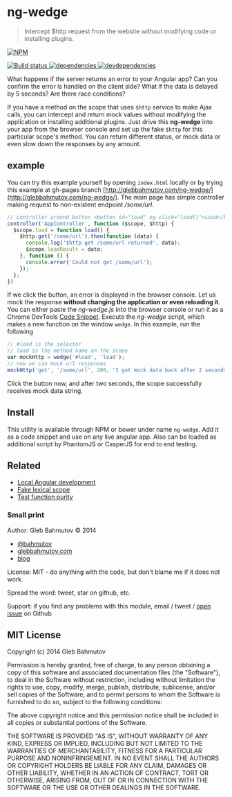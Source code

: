 # ng-wedge

> Intercept $http request from the website without modifying code or installing plugins.

[![NPM][ng-wedge-icon] ][ng-wedge-url]

[![Build status][ng-wedge-ci-image] ][ng-wedge-ci-url]
[![dependencies][ng-wedge-dependencies-image] ][ng-wedge-dependencies-url]
[![devdependencies][ng-wedge-devdependencies-image] ][ng-wedge-devdependencies-url]

What happens if the server returns an error to your Angular app? Can you confirm the error
is handled on the client side? What if the data is delayed by 5 seconds? Are there race
conditions?

If you have a method on the scope that uses `$http` service to make Ajax calls, you can
intercept and return mock values without modifying the application or installing additional
plugins. Just drive this **ng-wedge** into your app from the browser console and set up
the fake `$http` for this particular scope's method. You can return different status, or
mock data or even slow down the responses by any amount.

## example

You can try this example yourself by opening `index.html` locally or by trying this example
at gh-pages branch [http://glebbahmutov.com/ng-wedge/](http://glebbahmutov.com/ng-wedge/). 
The main page has simple controller making request to non-existent endpoint */some/url*.

```js
// controller around button <button id="load" ng-click="load()">Load</button>
controller('AppController', function ($scope, $http) {
  $scope.load = function load() {
    $http.get('/some/url').then(function (data) {
      console.log('$http get /some/url returned', data);
      $scope.loadResult = data;
    }, function () {
      console.error('Could not get /some/url');
    });
  };
})
```

If we click the button, an error is displayed in the browser console.
Let us mock the response **without changing the application or even reloading it**.
You can either paste the *ng-wedge.js* into the browser console or run it as a 
Chrome DevTools [Code Snippet][snippet]. Execute the *ng-wedge* script, which makes
a new function on the window `wedge`. In this example, run the following

```js
// #load is the selector
// load is the method name on the scope
var mockHttp = wedge('#load', 'load');
// now we can mock url responses
mockHttp('get', '/some/url', 200, 'I got mock data back after 2 seconds', 2000);
```

Click the button now, and after two seconds, the scope successfully receives
mock data string.

## Install

This utility is available through NPM or bower under name `ng-wedge`. Add it as a code snippet
and use on any live angular app. Also can be loaded as additional script by PhantomJS or CasperJS
for end to end testing.

## Related

* [Local Angular development][local ng]
* [Fake lexical scope][fake]
* [Test function purity][test purity]

### Small print

Author: Gleb Bahmutov &copy; 2014

* [@bahmutov](https://twitter.com/bahmutov)
* [glebbahmutov.com](http://glebbahmutov.com)
* [blog](http://bahmutov.calepin.co/)

License: MIT - do anything with the code, but don't blame me if it does not work.

Spread the word: tweet, star on github, etc.

Support: if you find any problems with this module, email / tweet /
[open issue](https://github.com/bahmutov/ng-wedge/issues) on Github

## MIT License

Copyright (c) 2014 Gleb Bahmutov

Permission is hereby granted, free of charge, to any person
obtaining a copy of this software and associated documentation
files (the "Software"), to deal in the Software without
restriction, including without limitation the rights to use,
copy, modify, merge, publish, distribute, sublicense, and/or sell
copies of the Software, and to permit persons to whom the
Software is furnished to do so, subject to the following
conditions:

The above copyright notice and this permission notice shall be
included in all copies or substantial portions of the Software.

THE SOFTWARE IS PROVIDED "AS IS", WITHOUT WARRANTY OF ANY KIND,
EXPRESS OR IMPLIED, INCLUDING BUT NOT LIMITED TO THE WARRANTIES
OF MERCHANTABILITY, FITNESS FOR A PARTICULAR PURPOSE AND
NONINFRINGEMENT. IN NO EVENT SHALL THE AUTHORS OR COPYRIGHT
HOLDERS BE LIABLE FOR ANY CLAIM, DAMAGES OR OTHER LIABILITY,
WHETHER IN AN ACTION OF CONTRACT, TORT OR OTHERWISE, ARISING
FROM, OUT OF OR IN CONNECTION WITH THE SOFTWARE OR THE USE OR
OTHER DEALINGS IN THE SOFTWARE.

[ng-wedge-icon]: https://nodei.co/npm/ng-wedge.png?downloads=true
[ng-wedge-url]: https://npmjs.org/package/ng-wedge
[ng-wedge-ci-image]: https://travis-ci.org/bahmutov/ng-wedge.png?branch=master
[ng-wedge-ci-url]: https://travis-ci.org/bahmutov/ng-wedge
[ng-wedge-dependencies-image]: https://david-dm.org/bahmutov/ng-wedge.png
[ng-wedge-dependencies-url]: https://david-dm.org/bahmutov/ng-wedge
[ng-wedge-devdependencies-image]: https://david-dm.org/bahmutov/ng-wedge/dev-status.png
[ng-wedge-devdependencies-url]: https://david-dm.org/bahmutov/ng-wedge#info=devDependencies
[fake]: http://bahmutov.calepin.co/faking-lexical-scope.html
[test purity]: http://bahmutov.calepin.co/test-if-a-function-is-pure.html
[local ng]: http://bahmutov.calepin.co/local-angular-development.html
[snippet]: http://bahmutov.calepin.co/chrome-devtools-code-snippets.html
